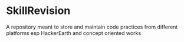 # SkillRevision
A repository meant to store and maintain code practices from different platforms esp HackerEarth and concept oriented works
